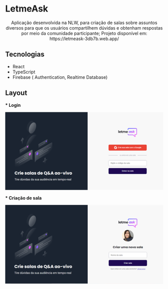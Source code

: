 # LetmeAsk

<p align="center">Aplicação desenvolvida na NLW, para criação de salas sobre assuntos diversos para que os usuários compartilhem dúvidas
e obtenham respostas por meio da comunidade participante;  Projeto disponível em: https://letmeask-3db7b.web.app/ </p>

## Tecnologias

- React
- TypeScript
- Firebase ( Authentication, Realtime Database)

## Layout

<p><b>* Login</b></p>
<img src="https://github.com/DaianeM/assets/blob/main/nlw-react/rooms-letmeask.png" width="700px"><br>

<p><b>* Criação de sala</b></p>
<img src="https://github.com/DaianeM/assets/blob/main/nlw-react/home-letmeask.png" width="700"><br>
